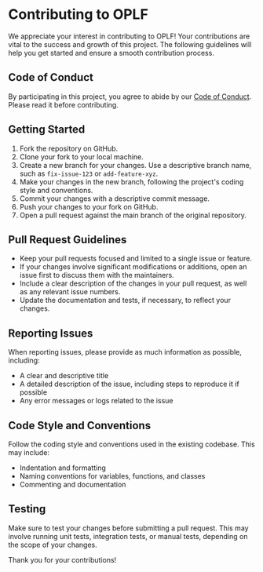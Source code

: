 # Contributing to OPLF

We appreciate your interest in contributing to OPLF! Your contributions are vital to the success and growth of this project. The following guidelines will help you get started and ensure a smooth contribution process.

## Code of Conduct

By participating in this project, you agree to abide by our [Code of Conduct](CODE_OF_CONDUCT.md). Please read it before contributing.

## Getting Started

1. Fork the repository on GitHub.
2. Clone your fork to your local machine.
3. Create a new branch for your changes. Use a descriptive branch name, such as `fix-issue-123` or `add-feature-xyz`.
4. Make your changes in the new branch, following the project's coding style and conventions.
5. Commit your changes with a descriptive commit message.
6. Push your changes to your fork on GitHub.
7. Open a pull request against the main branch of the original repository.

## Pull Request Guidelines

- Keep your pull requests focused and limited to a single issue or feature.
- If your changes involve significant modifications or additions, open an issue first to discuss them with the maintainers.
- Include a clear description of the changes in your pull request, as well as any relevant issue numbers.
- Update the documentation and tests, if necessary, to reflect your changes.

## Reporting Issues

When reporting issues, please provide as much information as possible, including:

- A clear and descriptive title
- A detailed description of the issue, including steps to reproduce it if possible
- Any error messages or logs related to the issue

## Code Style and Conventions

Follow the coding style and conventions used in the existing codebase. This may include:

- Indentation and formatting
- Naming conventions for variables, functions, and classes
- Commenting and documentation

## Testing

Make sure to test your changes before submitting a pull request. This may involve running unit tests, integration tests, or manual tests, depending on the scope of your changes.

Thank you for your contributions!
